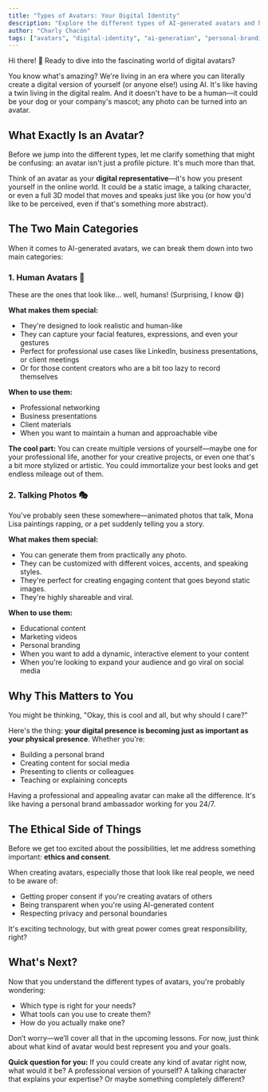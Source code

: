```yaml
---
title: "Types of Avatars: Your Digital Identity"
description: "Explore the different types of AI-generated avatars and how they can represent you in the digital world"
author: "Charly Chacón"
tags: ["avatars", "digital-identity", "ai-generation", "personal-branding"]
---
```


Hi there! 👋 Ready to dive into the fascinating world of digital avatars?

You know what's amazing? We're living in an era where you can literally create a digital version of yourself (or anyone else!) using AI. It's like having a twin living in the digital realm. And it doesn't have to be a human—it could be your dog or your company's mascot; any photo can be turned into an avatar.

## What Exactly Is an Avatar?

Before we jump into the different types, let me clarify something that might be confusing: an avatar isn't just a profile picture. It's much more than that.

Think of an avatar as your **digital representative**—it's how you present yourself in the online world. It could be a static image, a talking character, or even a full 3D model that moves and speaks just like you (or how you'd like to be perceived, even if that's something more abstract).

## The Two Main Categories

When it comes to AI-generated avatars, we can break them down into two main categories:

### 1. **Human Avatars** 👤

These are the ones that look like… well, humans! (Surprising, I know 😄)

**What makes them special:**

- They're designed to look realistic and human-like
- They can capture your facial features, expressions, and even your gestures
- Perfect for professional use cases like LinkedIn, business presentations, or client meetings
- Or for those content creators who are a bit too lazy to record themselves

**When to use them:**

- Professional networking
- Business presentations
- Client materials
- When you want to maintain a human and approachable vibe

**The cool part:** You can create multiple versions of yourself—maybe one for your professional life, another for your creative projects, or even one that's a bit more stylized or artistic. You could immortalize your best looks and get endless mileage out of them.

### 2. **Talking Photos** 🎭

You've probably seen these somewhere—animated photos that talk, Mona Lisa paintings rapping, or a pet suddenly telling you a story.

**What makes them special:**

- You can generate them from practically any photo.
- They can be customized with different voices, accents, and speaking styles.
- They're perfect for creating engaging content that goes beyond static images.
- They're highly shareable and viral.

**When to use them:**

- Educational content
- Marketing videos
- Personal branding
- When you want to add a dynamic, interactive element to your content
- When you're looking to expand your audience and go viral on social media

## Why This Matters to You

You might be thinking, "Okay, this is cool and all, but why should I care?"

Here's the thing: **your digital presence is becoming just as important as your physical presence**. Whether you're:

- Building a personal brand
- Creating content for social media
- Presenting to clients or colleagues
- Teaching or explaining concepts

Having a professional and appealing avatar can make all the difference. It's like having a personal brand ambassador working for you 24/7.

## The Ethical Side of Things

Before we get too excited about the possibilities, let me address something important: **ethics and consent**.

When creating avatars, especially those that look like real people, we need to be aware of:

- Getting proper consent if you're creating avatars of others
- Being transparent when you're using AI-generated content
- Respecting privacy and personal boundaries

It's exciting technology, but with great power comes great responsibility, right?

## What's Next?

Now that you understand the different types of avatars, you're probably wondering:

- Which type is right for your needs?
- What tools can you use to create them?
- How do you actually make one?

Don’t worry—we’ll cover all that in the upcoming lessons. For now, just think about what kind of avatar would best represent you and your goals.

**Quick question for you:** If you could create any kind of avatar right now, what would it be? A professional version of yourself? A talking character that explains your expertise? Or maybe something completely different?
